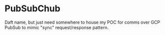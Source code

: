 # PubSubChub

Daft name, but just need somewhere to house my POC for comms over GCP PubSub to mimic "sync" request/response pattern.